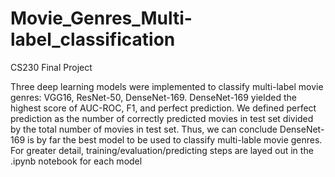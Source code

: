 # Movie_Genres_Multi-label_classification
CS230 Final Project

Three deep learning models were implemented to classify multi-label movie genres: VGG16, ResNet-50, DenseNet-169. DenseNet-169 yielded the highest score of AUC-ROC, F1, and perfect prediction. We defined perfect prediction as the number of correctly predicted movies in test set divided by the total number of movies in test set. Thus, we can conclude DenseNet-169 is by far the best model to be used to classify multi-lable movie genres. For greater detail, training/evaluation/predicting steps are layed out in the .ipynb notebook for each model

